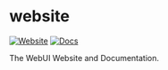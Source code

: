 # website

[![Website](https://img.shields.io/website?label=webui.me&style=for-the-badge&url=https://google.com)](https://webui.me/) [![Docs](https://img.shields.io/website?label=documentation&style=for-the-badge&url=https://google.com)](https://webui.me/docs/2.4.0/)

The WebUI Website and Documentation.
